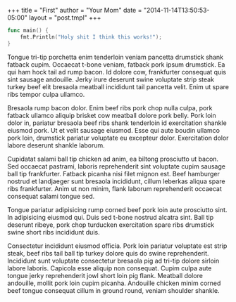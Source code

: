 +++
title = "First"
author = "Your Mom"
date = "2014-11-14T13:50:53-05:00"
layout = "post.tmpl"
+++

``` go
func main() {
	fmt.Println("Holy shit I think this works!");
}
```

Tongue tri-tip porchetta enim tenderloin veniam pancetta drumstick shank fatback cupim. Occaecat t-bone veniam, fatback pork ipsum drumstick. Ea qui ham hock tail ad rump bacon. Id dolore cow, frankfurter consequat quis sint sausage andouille. Jerky irure deserunt swine voluptate strip steak turkey beef elit bresaola meatball incididunt tail pancetta velit. Enim ut spare ribs tempor culpa ullamco.

Bresaola rump bacon dolor. Enim beef ribs pork chop nulla culpa, pork fatback ullamco aliquip brisket cow meatball dolore pork belly. Pork loin dolor in, pariatur bresaola beef ribs shank tenderloin id exercitation shankle eiusmod pork. Ut et velit sausage eiusmod. Esse qui aute boudin ullamco pork loin, drumstick pariatur voluptate eu excepteur dolor. Exercitation dolor labore deserunt shankle laborum.

Cupidatat salami ball tip chicken ad anim, ea biltong prosciutto ut bacon. Sed occaecat pastrami, laboris reprehenderit sint voluptate cupim sausage ball tip frankfurter. Fatback picanha nisi filet mignon est. Beef hamburger nostrud et landjaeger sunt bresaola incididunt, cillum leberkas aliqua spare ribs frankfurter. Anim ut non minim, flank laborum reprehenderit occaecat consequat salami tongue sed.

Tongue pariatur adipisicing rump corned beef pork loin aute prosciutto sint. In adipisicing eiusmod qui. Duis sed t-bone nostrud alcatra sint. Ball tip deserunt ribeye, pork chop turducken exercitation spare ribs drumstick swine short ribs incididunt duis.

Consectetur incididunt eiusmod officia. Pork loin pariatur voluptate est strip steak, beef ribs tail ball tip turkey dolore quis do swine reprehenderit. Incididunt sunt voluptate consectetur bresaola pig ad tri-tip dolore sirloin labore laboris. Capicola esse aliquip non consequat. Cupim culpa aute tongue jerky reprehenderit jowl short loin pig flank. Meatball dolore andouille, mollit pork loin cupim picanha. Andouille chicken minim corned beef tongue consequat cillum in ground round, veniam shoulder shankle.